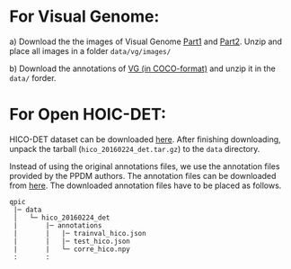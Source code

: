# For Visual Genome:
a) Download the the images of Visual Genome [Part1](https://cs.stanford.edu/people/rak248/VG_100K_2/images.zip) and [Part2](https://cs.stanford.edu/people/rak248/VG_100K_2/images2.zip). Unzip and place all images in a folder ```data/vg/images/```

b) Download the annotations of [VG (in COCO-format)](https://drive.google.com/file/d/1aGwEu392DiECGdvwaYr-LgqGLmWhn8yD/view?usp=sharing) and unzip it in the ```data/``` forder.


# For Open HOIC-DET:
HICO-DET dataset can be downloaded [here](https://drive.google.com/open?id=1QZcJmGVlF9f4h-XLWe9Gkmnmj2z1gSnk). After finishing downloading, unpack the tarball (`hico_20160224_det.tar.gz`) to the `data` directory.

Instead of using the original annotations files, we use the annotation files provided by the PPDM authors. The annotation files can be downloaded from [here](https://drive.google.com/open?id=1WI-gsNLS-t0Kh8TVki1wXqc3y2Ow1f2R). The downloaded annotation files have to be placed as follows.
```
qpic
 |─ data
 │   └─ hico_20160224_det
 |       |─ annotations
 |       |   |─ trainval_hico.json
 |       |   |─ test_hico.json
 |       |   └─ corre_hico.npy
 :       :
```